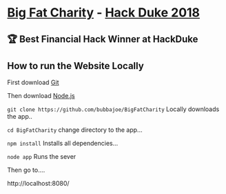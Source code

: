 # [Big Fat Charity](https://devpost.com/software/big-fat-charity) - [Hack Duke 2018](https://hackduke-2018.devpost.com/)

## :trophy: Best Financial Hack Winner at HackDuke

## How to run the Website Locally

First download [Git](https://git-scm.com/downloads)

Then download [Node.js](https://nodejs.org/en/download/)

```git clone https://github.com/bubbajoe/BigFatCharity```
Locally downloads the app..

 ```cd BigFatCharity```
 change directory to the app...

```npm install```
Installs all dependencies...

```node app```
Runs the sever

Then go to....

http://localhost:8080/
